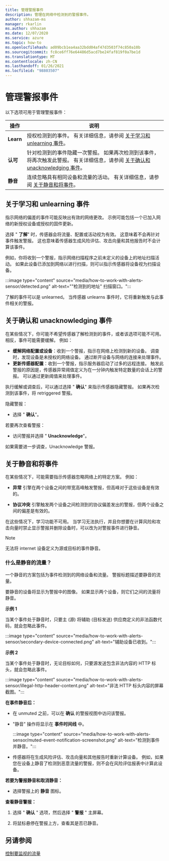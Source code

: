 ```yaml
---
title: 管理警报事件
description: 管理在网络中检测到的警报事件。
author: shhazam-ms
manager: rkarlin
ms.author: shhazam
ms.date: 12/07/2020
ms.service: azure
ms.topic: how-to
ms.openlocfilehash: ad09bcb1ea4aa32bdd04af47d3503f74c850a10b
ms.sourcegitcommit: fc8ce6ff76e64486d5acd7be24faf819f0a7be1d
ms.translationtype: MT
ms.contentlocale: zh-CN
ms.lasthandoff: 01/26/2021
ms.locfileid: "98803507"
---
```

# <a name="manage-alert-events"></a>管理警报事件

以下选项可用于管理警报事件：

 | 操作 | 说明 |
 |--|--|
 | **Learn** | 授权检测到的事件。 有关详细信息，请参阅 [关于学习和 unlearning 事件](#about-learning-and-unlearning-events)。 |
 | **认可** | 针对检测到的事件隐藏一次警报。 如果再次检测到该事件，将再次触发此警报。 有关详细信息，请参阅 [关于确认和 unacknowledging 事件](#about-acknowledging-and-unacknowledging-events)。 |
 | **静音** | 连续忽略具有相同设备和流量的活动。 有关详细信息，请参阅 [关于静音和将事件](#about-muting-and-unmuting-events)。 |

## <a name="about-learning-and-unlearning-events"></a>关于学习和 unlearning 事件

指示网络的偏差的事件可能反映出有效的网络更改。 示例可能包括一个已加入网络的新授权设备或授权的固件更新。

选择 " **了解**" 时，传感器会将流量、配置或活动视为有效。 这意味着不会再针对事件触发警报。 这也意味着传感器生成风险评估、攻击向量和其他报告时不会计算该事件。

例如，你将收到一个警报，指示网络扫描程序之前未定义的设备上的地址扫描活动。 如果此设备已添加到网络以进行扫描，则可以指示传感器将设备视为扫描设备。

:::image type="content" source="media/how-to-work-with-alerts-sensor/detected.png" alt-text="&quot;检测到的地址&quot; 扫描窗口。":::

了解的事件可以是 unlearned。 当传感器 unlearns 事件时，它将重新触发与此事件相关的警报。

## <a name="about-acknowledging-and-unacknowledging-events"></a>关于确认和 unacknowledging 事件

在某些情况下，你可能不希望传感器了解检测到的事件，或者该选项可能不可用。 相反，事件可能需要缓解。 例如：

- **缓解网络配置或设备**：收到一个警报，指示在网络上检测到新的设备。 调查时，发现设备是未授权的网络设备。 通过断开设备与网络的连接来处理事件。
- **更新传感器配置**：收到一个警报，指示服务器启动了过多的远程连接。 触发此警报的原因是，传感器异常阈值定义为在一分钟内触发特定数量的会话上的警报。 可以通过更新阈值来处理事件。

执行缓解或调查后，可以通过选择 " **确认**" 来指示传感器隐藏警报。 如果再次检测到该事件，将 retriggered 警报。

隐藏警报：

  - 选择 " **确认**"。

若要再次查看警报：

  - 访问警报并选择 " **Unacknowledge**"。

如果需要进一步调查，Unacknowledge 警报。

## <a name="about-muting-and-unmuting-events"></a>关于静音和将事件

在某些情况下，可能需要指示传感器忽略网络上的特定方案。 例如：

  - **异常** 引擎在两个设备之间的带宽高峰触发警报，但高峰对于这些设备是有效的。

  - **协议冲突** 引擎触发两个设备之间检测到的协议偏差发出的警报，但两个设备之间的偏差是有效的。

在这些情况下，学习功能不可用。 当学习无法执行，并且你想要在计算风险和攻击向量时禁止显示警报并删除设备时，可以改为对警报事件进行静音。

> [!NOTE] 
> 无法将 internet 设备定义为源或目标的事件静音。

### <a name="what-traffic-is-muted"></a>什么是静音的流量？

一个静音的方案包括为事件检测到的网络设备和流量。 警报标题描述要静音的流量。

要静音的设备将显示为警报中的图像。 如果显示两个设备，则它们之间的流量将静音。

**示例 1**

当某个事件处于静音时，只要主 (源) 将辅助 (目标发送) 供应商定义的非法函数代码，就会忽略此事件。

:::image type="content" source="media/how-to-work-with-alerts-sensor/secondary-device-connected.png" alt-text="辅助设备已收到。":::

**示例 2**

当某个事件处于静音时，无论目标如何，只要源发送包含非法内容的 HTTP 标头，就会忽略此事件。

:::image type="content" source="media/how-to-work-with-alerts-sensor/illegal-http-header-content.png" alt-text="非法 HTTP 标头内容的屏幕截图。":::

**在事件静音后：**

- 在 unmuted 之前，可以在 **确认** 的警报视图中访问该警报。

- "静音" 操作将显示在 **事件时间线** 中。

  :::image type="content" source="media/how-to-work-with-alerts-sensor/muted-event-notification-screenshot.png" alt-text="检测到事件并静音。":::

- 传感器将在生成风险评估、攻击向量和其他报告时重新计算设备。 例如，如果您在设备上静音了检测到恶意流量的警报，则不会在风险评估报表中计算此设备。

**若要为警报静音和取消静音：**

- 选择警报上的 **静音** 图标。

**查看静音警报：**

1. 选择 " **确认** " 选项，然后选择 " **警报** " 主屏幕。

2. 将鼠标悬停在警报上方，查看其是否已静音。  

## <a name="see-also"></a>另请参阅

[控制要监视的流量](how-to-control-what-traffic-is-monitored.md)
